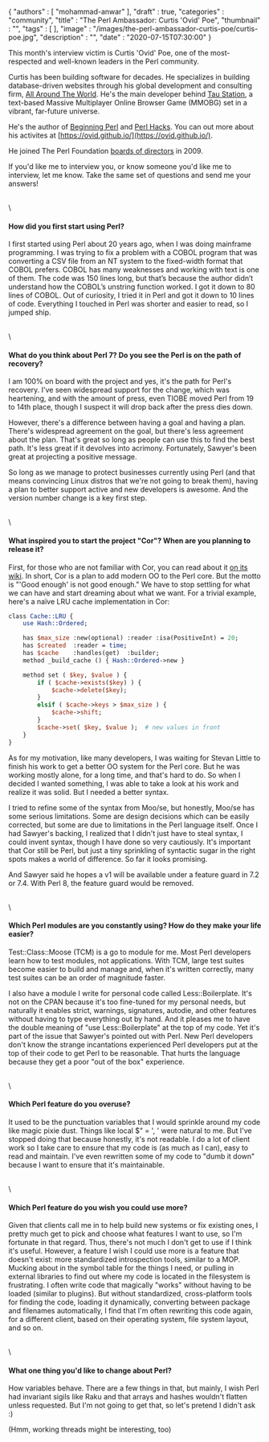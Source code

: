 {
   "authors" : [
      "mohammad-anwar"
   ],
   "draft" : true,
   "categories" : "community",
   "title" : "The Perl Ambassador: Curtis 'Ovid' Poe",
   "thumbnail" : "",
   "tags" : [
   ],
   "image" : "/images/the-perl-ambassador-curtis-poe/curtis-poe.jpg",
   "description" : "",
   "date" : "2020-07-15T07:30:00"
}

This month's interview victim is Curtis 'Ovid' Poe, one of the most-respected and well-known leaders in the Perl community.

Curtis has been building software for decades. He specializes in building database-driven websites through his global development and consulting firm, [All Around The World](https://allaroundtheworld.fr/). He's the main developer behind [Tau Station](https://taustation.space/), a text-based Massive Multiplayer Online Browser Game (MMOBG) set in a vibrant, far-future universe.

He's the author of [Beginning Perl](https://www.amazon.com/Beginning-Perl-Curtis-Poe/dp/1118013840/) and [Perl Hacks](https://www.amazon.com/Perl-Hacks-Programming-Debugging-Surviving/dp/0596526741/). You can out more about his activites at [https://ovid.github.io/](https://ovid.github.io/).

He joined The Perl Foundation [boards of directors](https://news.perlfoundation.org/post/new_board_member) in 2009.

If you'd like me to interview you, or know someone you'd like me to interview, let me know. Take the same set of questions and send me your answers!

\
\

#### How did you first start using Perl?

I first started using Perl about 20 years ago, when I was doing mainframe programming. I was trying to fix a problem with a COBOL program that was converting a CSV file from an NT system to the fixed-width format that COBOL prefers. COBOL has many weaknesses and working with text is one of them. The code was 150 lines long, but that’s because the author didn’t understand how the COBOL’s unstring function worked. I got it down to 80 lines of COBOL. Out of curiosity, I tried it in Perl and got it down to 10 lines of code. Everything I touched in Perl was shorter and easier to read, so I jumped ship.

\
\

#### What do you think about Perl 7? Do you see the Perl is on the path of recovery?

I am 100% on board with the project and yes, it's the path for Perl's recovery. I've seen widespread support for the change, which was heartening, and with the amount of press, even TIOBE moved Perl from 19 to 14th place, though I suspect it will drop back after the press dies down.

However, there's a difference between having a goal and having a plan. There's widespread agreement on the goal, but there's less agreement about the plan. That's great so long as people can use this to find the best path. It's less great if it devolves into acrimony. Fortunately, Sawyer's been great at projecting a positive message.

So long as we manage to protect businesses currently using Perl (and that means convincing Linux distros that we're not going to break them), having a plan to better support active and new developers is awesome. And the version number change is a key first step.

\
\

#### What inspired you to start the project "Cor"? When are you planning to release it?

First, for those who are not familiar with Cor, you can read about it [on its wiki](https://github.com/Ovid/Cor/wiki). In short, Cor is a plan to add modern OO to the Perl core. But the motto is "'Good enough' is not good enough." We have to stop settling for what we can have and start dreaming about what we want. For a trivial example, here's a naïve LRU cache implementation in Cor:

```perl
class Cache::LRU {
    use Hash::Ordered;

    has $max_size :new(optional) :reader :isa(PositiveInt) = 20;
    has $created  :reader = time;
    has $cache    :handles(get)  :builder;
    method _build_cache () { Hash::Ordered->new }

    method set ( $key, $value ) {
        if ( $cache->exists($key) ) {
            $cache->delete($key);
        }
        elsif ( $cache->keys > $max_size ) {
            $cache->shift;
        }
        $cache->set( $key, $value );  # new values in front
    }
}
```

As for my motivation, like many developers, I was waiting for Stevan Little to finish his work to get a better OO system for the Perl core. But he was working mostly alone, for a long time, and that's hard to do. So when I decided I wanted something, I was able to take a look at his work and realize it was solid. But I needed a better syntax.

I tried to refine some of the syntax from Moo/se, but honestly, Moo/se has some serious limitations. Some are design decisions which can be easily corrected, but some are due to limitations in the Perl language itself. Once I had Sawyer's backing, I realized that I didn't just have to steal syntax, I could invent syntax, though I have done so very cautiously. It's important that Cor still be Perl, but just a tiny sprinkling of syntactic sugar in the right spots makes a world of difference. So far it looks promising.

And Sawyer said he hopes a v1 will be available under a feature guard in 7.2 or 7.4. With Perl 8, the feature guard would be removed.

\
\

#### Which Perl modules are you constantly using? How do they make your life easier?

Test::Class::Moose (TCM) is a go to module for me. Most Perl developers learn how to test modules, not applications. With TCM, large test suites become easier to build and manage and, when it's written correctly, many test suites can be an order of magnitude faster.

I also have a module I write for personal code called Less::Boilerplate. It's not on the CPAN because it's too fine-tuned for my personal needs, but naturally it enables strict, warnings, signatures, autodie, and other features without having to type everything out by hand. And it pleases me to have the double meaning of "use Less::Boilerplate" at the top of my code. Yet it's part of the issue that Sawyer's pointed out with Perl. New Perl developers don't know the strange incantations experienced Perl developers put at the top of their code to get Perl to be reasonable. That hurts the language because they get a poor "out of the box" experience.

\
\

#### Which Perl feature do you overuse?

It used to be the punctuation variables that I would sprinkle around my code like magic pixie dust. Things like local $" = ', ' were natural to me. But I've stopped doing that because honestly, it's not readable. I do a lot of client work so I take care to ensure that my code is (as much as I can), easy to read and maintain. I've even rewritten some of my code to "dumb it down" because I want to ensure that it's maintainable.

\
\

#### Which Perl feature do you wish you could use more?

Given that clients call me in to help build new systems or fix existing ones, I pretty much get to pick and choose what features I want to use, so I'm fortunate in that regard. Thus, there's not much I don't get to use if I think it's useful. However, a feature I wish I could use more is a feature that doesn't exist: more standardized introspection tools, similar to a MOP. Mucking about in the symbol table for the things I need, or pulling in external libraries to find out where my code is located in the filesystem is frustrating. I often write code that magically "works" without having to be loaded (similar to plugins). But without standardized, cross-platform tools for finding the code, loading it dynamically, converting between package and filenames automatically, I find that I'm often rewriting this code again, for a different client, based on their operating system, file system layout, and so on.

\
\

####  What one thing you'd like to change about Perl?

How variables behave. There are a few things in that, but mainly, I wish Perl had invariant sigils like Raku and that arrays and hashes wouldn't flatten unless requested. But I'm not going to get that, so let's pretend I didn't ask :)

(Hmm, working threads might be interesting, too)
